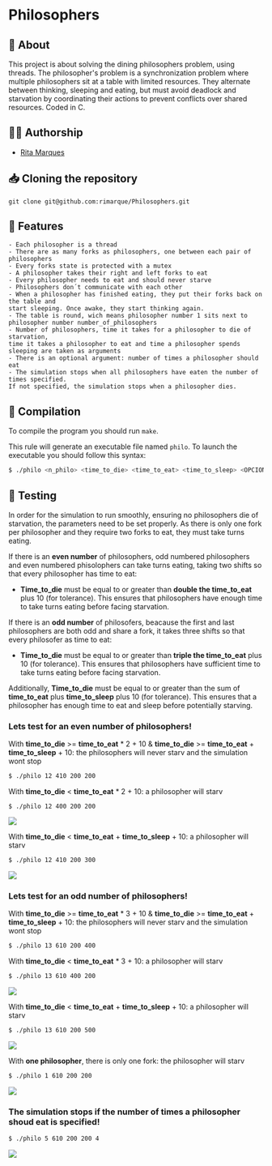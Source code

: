 # **Philosophers**

## :speech_balloon: **About**
This project is about solving the dining philosophers problem, using threads. 
The philosopher's problem is a synchronization problem where multiple philosophers sit at a table with limited resources. 
They alternate between thinking, sleeping and eating, but must avoid deadlock and starvation by coordinating their actions to prevent conflicts over shared resources.
Coded in C.

## 🙋‍♀️ **Authorship**
- [Rita Marques](https://github.com/rimarque)

## :inbox_tray: **Cloning the repository**

```shell
git clone git@github.com:rimarque/Philosophers.git 
```

## 💎 **Features**
```
- Each philosopher is a thread
- There are as many forks as philosophers, one between each pair of philosophers
- Every forks state is protected with a mutex
- A philosopher takes their right and left forks to eat
- Every philosopher needs to eat and should never starve
- Philosophers don´t communicate with each other
- When a philosopher has finished eating, they put their forks back on the table and
start sleeping. Once awake, they start thinking again.
- The table is round, wich means philosopher number 1 sits next to philosopher number number_of_philosophers
- Number of philosophers, time it takes for a philosopher to die of starvation,
time it takes a philosopher to eat and time a philosopher spends sleeping are taken as arguments
- There is an optional argument: number of times a philosopher should eat
- The simulation stops when all philosophers have eaten the number of times specified.
If not specified, the simulation stops when a philosopher dies.
```

## :link: **Compilation**
To compile the program you should run `make`.

This rule will generate an executable file named `philo`. To launch the executable you should follow this syntax:

```sh
$ ./philo <n_philo> <time_to_die> <time_to_eat> <time_to_sleep> <OPCIONAL(n_eat)>
```
## 🥇 **Testing**
In order for the simulation to run smoothly, ensuring no philosophers die of starvation, the parameters need to be set properly. As there is only one fork per philosopher and they require two forks to eat, they must take turns eating.

If there is an **even number** of philosophers, odd numbered philosophers and even numbered phisolophers can take turns eating, taking two shifts so that every philosopher has time to eat:
- **Time_to_die** must be equal to or greater than **double the time_to_eat** plus 10 (for tolerance). This ensures that philosophers have enough time to take turns eating before facing starvation.

If there is an **odd number** of philosofers, beacause the first and last philosophers are both odd and share a fork, it takes three shifts so that every philosofer as time to eat:
- **Time_to_die** must be equal to or greater than **triple the time_to_eat** plus 10 (for tolerance). This ensures that philosophers have sufficient time to take turns eating before facing starvation.

Additionally, **Time_to_die** must be equal to or greater than the sum of **time_to_eat** plus **time_to_sleep** plus 10 (for tolerance). This ensures that a philosopher has enough time to eat and sleep before potentially starving.

### Lets test for an even number of philosophers!
With **time_to_die** >= **time_to_eat** * 2 + 10  &  **time_to_die** >= **time_to_eat** + **time_to_sleep** + 10: the philosophers will never starv and the simulation wont stop
```sh
$ ./philo 12 410 200 200
```
With **time_to_die** < **time_to_eat** * 2 + 10: a philosopher will starv
``` 
$ ./philo 12 400 200 200
```
<td><image src="img/notEnoughTimetoeatEven.png"></td>

With **time_to_die** < **time_to_eat** + **time_to_sleep** + 10: a philosopher will starv
```sh
$ ./philo 12 410 200 300
```
<td><image src="img/notEnoughTimetosleepEven.png"></td>

### Lets test for an odd number of philosophers!
With **time_to_die** >= **time_to_eat** * 3 + 10  &  **time_to_die** >= **time_to_eat** + **time_to_sleep** + 10: the philosophers will never starv and the simulation wont stop
```sh
$ ./philo 13 610 200 400
```
With **time_to_die** < **time_to_eat** * 3 + 10: a philosopher will starv
```sh
$ ./philo 13 610 400 200
```
<td><image src="img/notEnoughTimetoeatOdd.png"></td>

With **time_to_die** < **time_to_eat** + **time_to_sleep** + 10: a philosopher will starv
```sh
$ ./philo 13 610 200 500
```
<td><image src="img/notEnoughTimetosleepOdd.png"></td>

With **one philosopher**, there is only one fork: the philosopher will starv
```sh
$ ./philo 1 610 200 200
```
<td><image src="img/onePhilo.png"></td>

### The simulation stops if the number of times a philosopher shoud eat is specified!
```sh
$ ./philo 5 610 200 200 4
```
<td><image src="img/optionalParameter.png"></td>
